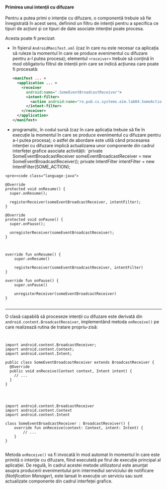 #### Primirea unui intenții cu difuzare

Pentru a putea primi o intenție cu difuzare, o componentă
trebuie să fie înregistrată în acest sens, definind un filtru de
intenții pentru a specifica ce tipuri de acțiuni și ce tipuri de date
asociate intenției poate procesa.

Acesta poate fi precizat:

-   în fișierul `AndroidManifest.xml` (caz în care nu este necesar ca
    aplicația să ruleze la momentul în care se produce evenimentul cu
    difuzare pentru a-l putea procesa); elementul `<receiver>` trebuie
    să conțină în mod obligatoriu filtrul de intenții prin care se
    indică acțiunea care poate fi procesată: 
    ```xml
    <manifest ... >
      <application ... >
        <receiver
          android:name=".SomeEventBroadcastReceiver">
          <intent-filter>
            <action android:name="ro.pub.cs.systems.eim.lab04.SomeAction.SOME_ACTION" />
          </intent-filter> 
        </receiver>
      </application>
    </manifest>
    ```
-   programatic, în codul sursă (caz în care aplicația trebuie să fie în
    execuție la momentul în care se produce evenimentul cu difuzare
    pentru a-l putea procesa); o astfel de abordare este utilă când
    procesarea intenției cu difuzare implică actualizarea unor
    componente din cadrul interfeței grafice asociate activității:
    `private SomeEventBroadcastReceiver someEventBroadcastReceiver = new SomeEventBroadcastReceiver();
    private IntentFilter intentFilter = new IntentFilter(SOME_ACTION);

<div class="tabbed-blocks">

    <pre><code class="language-java">

    @Override
    protected void onResume() {
      super.onResume();
      
      registerReceiver(someEventBroadcastReceiver, intentFilter);
    }

    @Override
    protected void onPause() {
      super.onPause();
      
      unregisterReceiver(someEventBroadcastReceiver);
    }

</code></pre>
<pre><code class="language-kotlin">

override fun onResume() {
    super.onResume()
    
    registerReceiver(someEventBroadcastReceiver, intentFilter)
}

override fun onPause() {
    super.onPause()
    
    unregisterReceiver(someEventBroadcastReceiver)
}

</code></pre>
</div>

---

O clasă capabilă să proceseze intenții cu difuzare este derivată din
`android.content.BroadcastReceiver`, implementând metoda `onReceive()`
pe care realizează rutina de tratare propriu-zisă:

<div class="tabbed-blocks">

  <pre><code class="language-java">

import android.content.BroadcastReceiver;
import android.content.Context;
import android.content.Intent;

public class SomeEventBroadcastReceiver extends BroadcastReceiver {
  @Override
  public void onReceive(Context context, Intent intent) {
    // ...
  }
}

</code></pre>
<pre><code class="language-kotlin">

import android.content.BroadcastReceiver
import android.content.Context
import android.content.Intent

class SomeEventBroadcastReceiver : BroadcastReceiver() {
    override fun onReceive(context: Context, intent: Intent) {
        // ...
    }
}

</code></pre>
</div>

Metoda `onReceive()` va fi invocată în mod automat în momentul în care
este primită o intenție cu difuzare, fiind executată pe firul de
execuție principal al aplicației. De regulă, în cadrul acestei metode
utilizatorul este anunțat asupra producerii evenimentului prin
intermediul serviciului de notificare (*Notification Manager*), este
lansat în execuție un serviciu sau sunt actualizate componente din
cadrul interfeței grafice.
